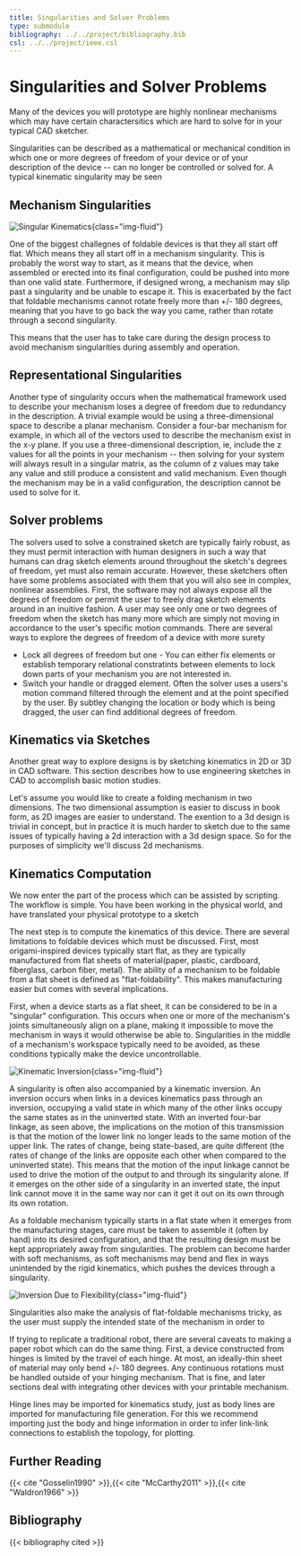 ```yaml
---
title: Singularities and Solver Problems
type: submodule
bibliography: ../../project/bibliography.bib
csl: ../../project/ieee.csl
---
```


# Singularities and Solver Problems

Many of the devices you will prototype are highly nonlinear mechanisms which may have certain charactersitics which are hard to solve for in your typical CAD sketcher.

Singularities can be described as a mathematical or mechanical condition in which one or more degrees of freedom of your device or of your description of the device -- can no longer be controlled or solved for. A typical kinematic singularity may be seen

## Mechanism Singularities

![Singular Kinematics](../../figures/design/singular_kinematics.png){class="img-fluid"}

One of the biggest challegnes of foldable devices is that they all start off flat. Which means they all start off in a mechanism singularity. This is probably the worst way to start, as it means that the device, when assembled or erected into its final configuration, could be pushed into more than one valid state. Furthermore, if designed wrong, a mechanism may slip past a singularity and be unable to escape it. This is exacerbated by the fact that foldable mechanisms cannot rotate freely more than +/- 180 degrees, meaning that you have to go back the way you came, rather than rotate through a second singularity.

This means that the user has to take care during the design process to avoid mechanism singularities during assembly and operation.

## Representational Singularities

Another type of singularity occurs when the mathematical framework used to describe your mechanism loses a degree of freedom due to redundancy in the description. A trivial example would be using a three-dimensional space to describe a planar mechanism. Consider a four-bar mechanism for example, in which all of the vectors used to describe the mechanism exist in the x-y plane. If you use a three-dimensional description, ie, include the z values for all the points in your mechanism -- then solving for your system will always result in a singular matrix, as the column of z values may take any value and still produce a consistent and valid mechanism. Even though the mechanism may be in a valid configuration, the description cannot be used to solve for it.

## Solver problems

The solvers used to solve a constrained sketch are typically fairly robust, as they must permit interaction with human designers in such a way that humans can drag sketch elements around throughout the sketch's degrees of freedom, yet must also remain accurate. However, these sketchers often have some problems associated with them that you will also see in complex, nonlinear assemblies. First, the software may not always expose all the degrees of freedom or permit the user to freely drag sketch elements around in an inuitive fashion. A user may see only one or two degrees of freedom when the sketch has many more which are simply not moving in accordance to the user's specific motion commands. There are several ways to explore the degrees of freedom of a device with more surety

* Lock all degrees of freedom but one - You can either fix elements or establish temporary relational constratints between elements to lock down parts of your mechanism you are not interested in.
* Switch your handle or dragged element. Often the solver uses a users's motion command filtered through the element and at the point specified by the user. By subtley changing the location or body which is being dragged, the user can find additional degrees of freedom.

## Kinematics via Sketches

Another great way to explore designs is by sketching kinematics in 2D or 3D in CAD software. This section describes how to use engineering sketches in CAD to accomplish basic motion studies.

Let's assume you would like to create a folding mechanism in two dimensions. The two dimensional assumption is easier to discuss in book form, as 2D images are easier to understand. The exention to a 3d design is trivial in concept, but in practice it is much harder to sketch due to the same issues of typically having a 2d interaction with a 3d design space. So for the purposes of simplicity we'll discuss 2d mechanisms.

## Kinematics Computation

We now enter the part of the process which can be assisted by scripting. The workflow is simple. You have been working in the physical world, and have translated your physical prototype to a sketch

The next step is to compute the kinematics of this device. There are several limitations to foldable devices which must be discussed. First, most origami-inspired devices typically start flat, as they are typically manufactured from flat sheets of material(paper, plastic, cardboard, fiberglass, carbon fiber, metal). The ability of a mechanism to be foldable from a flat sheet is defined as "flat-foldability". This makes manufacturing easier but comes with several implications.

First, when a device starts as a flat sheet, it can be considered to be in a "singular" configuration. This occurs when one or more of the mechanism's joints simultaneously align on a plane, making it impossible to move the mechanism in ways it would otherwise be able to. Singularities in the middle of a mechanism's workspace typically need to be avoided, as these conditions typically make the device uncontrollable.

![Kinematic Inversion](../../sketches/inversion.png){class="img-fluid"}

A singularity is often also accompanied by a kinematic inversion. An inversion occurs when links in a devices kinematics pass through an inversion, occupying a valid state in which many of the other links occupy the same states as in the uninverted state. With an inverted four-bar linkage, as seen above, the implications on the motion of this transmission is that the motion of the lower link no longer leads to the same motion of the upper link. The rates of change, being state-based, are quite different (the rates of change of the links are opposite each other when compared to the uninverted state). This means that the motion of the input linkage cannot be used to drive the motion of the output to and through its singularity alone. If it emerges on the other side of a singularity in an inverted state, the input link cannot move it in the same way nor can it get it out on its own through its own rotation.

As a foldable mechanism typically starts in a flat state when it emerges from the manufacturing stages, care must be taken to assemble it (often by hand) into its desired configuration, and that the resulting design must be kept appropriately away from singularities. The problem can become harder with soft mechanisms, as soft mechanisms may bend and flex in ways unintended by the rigid kinematics, which pushes the devices through a singularity.

![Inversion Due to Flexibility](../../sketches/inversion2.png){class="img-fluid"}

Singularities also make the analysis of flat-foldable mechanisms tricky, as the user must supply the intended state of the mechanism in order to
<!--TODO: Finish
The next step is to compute from the
-->
If trying to replicate a traditional robot, there are several caveats to making a paper robot which can do the same thing. First, a device constructed from hinges is limited by the travel of each hinge. At most, an ideally-thin sheet of material may only bend +/- 180 degrees. Any continuous rotations must be handled outside of your hinging mechanism. That is fine, and later sections deal with integrating other devices with your printable mechanism.

Hinge lines may be imported for kinematics study, just as body lines are imported for manufacturing file generation. For this we recommend importing just the body and hinge information in order to infer link-link connections to establish the topology, for plotting.

## Further Reading
{{< cite "Gosselin1990" >}},{{< cite "McCarthy2011" >}},{{< cite "Waldron1966" >}}

## Bibliography

{{< bibliography cited >}}
